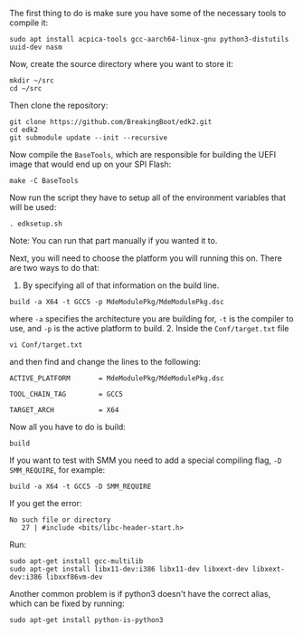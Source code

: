 The first thing to do is make sure you have some of the necessary tools to compile it:
```
sudo apt install acpica-tools gcc-aarch64-linux-gnu python3-distutils uuid-dev nasm
```

Now, create the source directory where you want to store it:
```
mkdir ~/src
cd ~/src
```
Then clone the repository:
```
git clone https://github.com/BreakingBoot/edk2.git
cd edk2
git submodule update --init --recursive
```
Now compile the `BaseTools`, which are responsible for building the UEFI image that would end up on your SPI Flash:
```
make -C BaseTools
```
Now run the script they have to setup all of the environment variables that will be used:
```
. edksetup.sh
```
Note: You can run that part manually if you wanted it to.

Next, you will need to choose the platform you will running this on. There are two ways to do that:
1. By specifying all of that information on the build line.
```
build -a X64 -t GCC5 -p MdeModulePkg/MdeModulePkg.dsc 
```
where `-a` specifies the architecture you are building for, `-t` is the compiler to use, and `-p` is the active platform to build.
2. Inside the `Conf/target.txt` file
```
vi Conf/target.txt
```
and then find and change the lines to the following:
```
ACTIVE_PLATFORM       = MdeModulePkg/MdeModulePkg.dsc

TOOL_CHAIN_TAG        = GCC5

TARGET_ARCH           = X64
```
Now all you have to do is build:
```
build
```

If you want to test with SMM you need to add a special compiling flag, `-D SMM_REQUIRE`, for example:
```
build -a X64 -t GCC5 -D SMM_REQUIRE
```

If you get the error:
```
No such file or directory
   27 | #include <bits/libc-header-start.h>
```
Run:
```
sudo apt-get install gcc-multilib
sudo apt-get install libx11-dev:i386 libx11-dev libxext-dev libxext-dev:i386 libxxf86vm-dev
```

Another common problem is if python3 doesn't have the correct alias, which can be fixed by running:
```
sudo apt-get install python-is-python3
```


